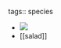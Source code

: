 tags:: species

- ![](https://peach-geographical-bat-397.mypinata.cloud/ipfs/QmYBW5ZzvnLg25Zykgd6GoECSfqcTz5aEzKXdNL5yzY78C)
- [[salad]]
